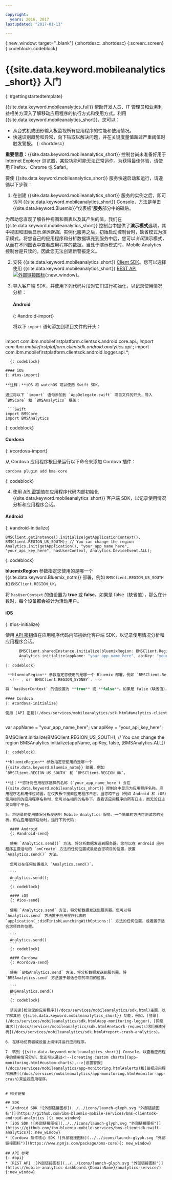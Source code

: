 ```yaml
---

copyright:
  years: 2016, 2017
lastupdated: "2017-01-13"

---
```

{:new_window: target="_blank"}
{:shortdesc: .shortdesc}
{:screen:.screen}
{:codeblock:.codeblock}

# {{site.data.keyword.mobileanalytics_short}} 入门

{: #gettingstartedtemplate}

{{site.data.keyword.mobileanalytics_full}} 帮助开发人员、IT 管理员和业务利益相关方深入了解移动应用程序的执行方式和使用方式。利用 {{site.data.keyword.mobileanalytics_short}}，您可以：

* 从台式机或图形输入板监视所有应用程序的性能和使用情况。 
* 快速识别趋势和异常，向下钻取以解决问题，并在关键度量值超过严重阈值时触发警报。
{: shortdesc}

**重要信息：**{{site.data.keyword.mobileanalytics_short}} 控制台尚未准备好用于 Internet Explorer 浏览器，某些功能可能无法正常运作。为获得最佳体验，请使用 Firefox、Chrome 或 Safari。

要使 {{site.data.keyword.mobileanalytics_short}} 服务快速启动和运行，请遵循以下步骤：

1. 在创建<!--[create an instance](https://console.{DomainName}/docs/services/reqnsi.html#req_instance)--> {{site.data.keyword.mobileanalytics_short}} 服务的实例之后，即可访问 {{site.data.keyword.mobileanalytics_short}} Console，方法是单击 {{site.data.keyword.Bluemix}}“仪表板”**服务**部分中的磁贴。

 为帮助您直观了解各种视图和图表以及其产生的值，我们在 {{site.data.keyword.mobileanalytics_short}} 控制台中提供了**演示模式**选项，其中视图和图表显示*演示数据*。实例化服务之后，初始启动控制台时，缺省模式为演示模式。将您自己的应用程序和分析数据填充到服务中后，您可以*关闭*演示模式，从而在不同图表中查看应用程序的数据。当处于演示模式时，Mobile Analytics 控制台是只读的，因此您无法创建新警报定义。

2. 安装 {{site.data.keyword.mobileanalytics_short}} [Client SDK](/docs/services/mobileanalytics/install-client-sdk.html)。您可以选择使用 {{site.data.keyword.mobileanalytics_short}} [REST API ![外部链接图标](../../icons/launch-glyph.svg "外部链接图标")](https://mobile-analytics-dashboard.{DomainName}/analytics-service/){:new_window}。

3. 导入客户端 SDK，并使用下列代码片段对它们进行初始化，以记录使用情况分析：

	#### Android
	{: #android-import}

	将以下 `import` 语句添加到项目文件的开头：
	
    ```
  import com.ibm.mobilefirstplatform.clientsdk.android.core.api.*;
import com.ibm.mobilefirstplatform.clientsdk.android.analytics.api.*;
import com.ibm.mobilefirstplatform.clientsdk.android.logger.api.*;
  ```
    {: codeblock}
  
 #### iOS
 {: #ios-import}
	
 **注释：**iOS 和 watchOS 可以使用 Swift SDK。
	
 通过将以下 `import` 语句添加到 `AppDelegate.swift` 项目文件的开头，导入 `BMSCore` 和 `BMSAnalytics` 框架：

   ```Swift
  import BMSCore
  import BMSAnalytics
  ```
   {: codeblock}  
   
 #### Cordova
 {: #cordova-import}
		
 从 Cordova 应用程序根目录运行以下命令来添加 Cordova 插件：

 ```Javascript
 cordova plugin add bms-core
 ```
 {: codeblock}  

4. 使用 [API 密钥](/docs/services/mobileanalytics/sdk.html#analytics-clientkey)值在应用程序代码内部初始化 {{site.data.keyword.mobileanalytics_short}} 客户端 SDK，以记录使用情况分析和应用程序会话。	
	
 #### Android
 {: #android-initialize}	

  ```
  BMSClient.getInstance().initialize(getApplicationContext(), BMSClient.REGION_US_SOUTH); // You can change the region
  Analytics.init(getApplication(), "your_app_name_here", "your_api_key_here", hasUserContext, Analytics.DeviceEvent.ALL);
  ```
  {: codeblock}
    
 **bluemixRegion** 参数指定您使用的是哪一个 {{site.data.keyword.Bluemix_notm}} 部署，例如 `BMSClient.REGION_US_SOUTH` 和 `BMSClient.REGION_UK`。 
    <!-- , or `BMSClient.Region.Sydney`.-->
    
 将 `hasUserContext` 的值设置为 **true** 或 **false**。如果是 false（缺省值），那么在计数时，每个设备都会被计为活动用户。

 #### iOS
 {: #ios-initialize}
  
  使用 [API 密钥](/docs/services/mobileanalytics/sdk.html#analytics-clientkey)值在应用程序代码内部初始化客户端 SDK，以记录使用情况分析和应用程序会话。
	
  ```Swift
		BMSClient.sharedInstance.initialize(bluemixRegion: BMSClient.Region.usSouth) // You can change the region
		Analytics.initialize(appName: "your_app_name_here", apiKey: "your_api_key_here", hasUserContext: false, deviceEvents: deviceEvents: .lifecycle, .network)
		```
  {: codeblock}
			
   **bluemixRegion** 参数指定您使用的是哪一个 Bluemix 部署，例如 `BMSClient.Region.usSouth` 或 `BMSClient.Region.unitedKingdom`。
	<!-- , or `BMSClient.REGION_SYDNEY`. -->
 
 将 `hasUserContext` 的值设置为 **true** 或 **false**。如果是 false（缺省值），那么在计数时，每个设备都会被计为活动用户。
	
 #### Cordova
 {: #cordova-initialize}
	
 使用 [API 密钥](/docs/services/mobileanalytics/sdk.html#analytics-clientkey)值在应用程序代码内部初始化客户端 SDK，以记录使用情况分析和应用程序会话。
	
  ```
  var appName = "your_app_name_here";
  var apiKey = "your_api_key_here";
	
  BMSClient.initialize(BMSClient.REGION_US_SOUTH); // You can change the region
  BMSAnalytics.initialize(appName, apiKey, false, [BMSAnalytics.ALL])
  ```
  {: codeblock}
  
  **bluemixRegion** 参数指定您使用的是哪一个 {{site.data.keyword.Bluemix_notm}} 部署，例如 `BMSClient.REGION_US_SOUTH` 和 `BMSClient.REGION_UK`。
  
 **注：**您针对应用程序选择的名称 (`your_app_name_here`) 会在 {{site.data.keyword.mobileanalytics_short}} 控制台中显示为应用程序名称。应用程序名称用作过滤器，在仪表板中搜索应用程序日志。当您跨平台（例如 Android 和 iOS）使用相同的应用程序名称时，您可以在相同的名称下，查看该应用程序的所有日志，而无论日志发自哪个平台。

5. 将记录的使用情况分析发送到 Mobile Analytics 服务。一个简单的方法可测试您的分析，即在应用程序启动时，运行下列代码：

	#### Android
	{: #android-send}

	使用 `Analytics.send()` 方法，将分析数据发送到服务器。您可以在 Android 应用程序主要活动的 `onCreate` 方法的任何位置或最适合您项目的位置，放置 `Analytics.send()` 方法。 
	
	您可以在任何位置插入 `Analytics.send()`。

	```
	Analytics.send();
	```
	{: codeblock}

	#### iOS
	{: #ios-send}

	使用 `Analytics.send` 方法，将分析数据发送到服务器。您可以将 `Analytics.send` 方法置于应用程序代表的 `application(_:didFinishLaunchingWithOptions:)` 方法的任何位置，或者置于适合您项目的位置。 

	```
	Analytics.send()
	```
	{: codeblock}
	
	#### Cordova
	{: #cordova-send}
	
	使用 `BMSAnalytics.send` 方法，将分析数据发送到服务器。将 `BMSAnalytics.send` 方法置于最适合您的项目的位置。
	
	```
	BMSAnalytics.send()
	```
	{: codeblock}
	
	请阅读[检测您的应用程序](/docs/services/mobileanalytics/sdk.html)主题，以了解其他 {{site.data.keyword.mobileanalytics_short}} 功能，例如，[登录](/docs/services/mobileanalytics/sdk.html#app-monitoring-logger)、[网络请求](/docs/services/mobileanalytics/sdk.html#network-requests)和[崩溃分析](/docs/services/mobileanalytics/sdk.html#report-crash-analytics)。
	
6. 在移动仿真器或设备上编译并运行应用程序。

7. 转到 {{site.data.keyword.mobileanalytics_short}} Console，以查看应用程序的使用情况分析。您还可以通过<!--[creating custom charts](app-monitoring.html#custom-charts),-->[设置警报](/docs/services/mobileanalytics/app-monitoring.html#alerts)和[监视应用程序崩溃](/docs/services/mobileanalytics/app-monitoring.html#monitor-app-crash)来监视应用程序。


# 相关链接

## SDK
* [Android SDK ![外部链接图标](../../icons/launch-glyph.svg "外部链接图标")](https://github.com/ibm-bluemix-mobile-services/bms-clientsdk-android-analytics ){: new_window}  
* [iOS SDK ![外部链接图标](../../icons/launch-glyph.svg "外部链接图标")](https://github.com/ibm-bluemix-mobile-services/bms-clientsdk-swift-analytics){: new_window}
* [Cordova 插件核心 SDK ![外部链接图标](../../icons/launch-glyph.svg "外部链接图标")](https://www.npmjs.com/package/bms-core){: new_window}

## API 参考
{: #api}
* [REST API ![外部链接图标](../../icons/launch-glyph.svg "外部链接图标")](https://mobile-analytics-dashboard.{DomainName}/analytics-service/){:new_window}
